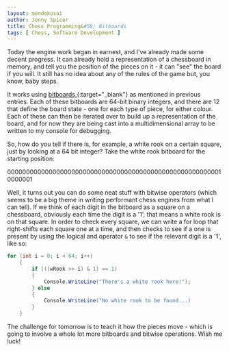```yaml
---
layout: mendokusai
author: Jonny Spicer
title: Chess Programming&#58; Bitboards
tags: [ Chess, Software Development ]
---
```

Today the engine work began in earnest, and I've already made some decent progress. It can already hold a representation of a chessboard in memory, and tell you the position of
the pieces on it - it can "see" the board if you will. It still has no idea about any of the rules of the game but, you know, baby steps.

It works using [bitboards,](https://www.chessprogramming.org/Bitboards){:target="_blank"} as mentioned in previous entries. Each of these bitboards are 64-bit binary integers, and
there are 12 that define the board state - one for each type of piece, for either colour. Each of these can then be iterated over to build up a representation of the board, and for
now they are being cast into a multidimensional array to be written to my console for debugging.

So, how do you tell if there is, for example, a white rook on a certain square, just by looking at a 64 bit integer? Take the white rook bitboard for the starting position:

0000000000000000000000000000000000000000000000000000000010000001

Well, it turns out you can do some neat stuff with bitwise operators (which seems to be a big theme in writing performant chess engines from what I can tell). If we think of each
digit in the bitboard as a square on a chessboard, obviously each time the digit is a '1', that means a white rook is on that square. In order to check every square, we can write a
for loop that right-shifts each square one at a time, and then checks to see if a one is present by using the logical and operator ```&``` to see if the relevant digit is a '1', like
so:

```csharp
for (int i = 0; i < 64; i++)
    {
        if (((wRook >> i) & 1) == 1)
        {
            Console.WriteLine("There's a white rook here!");
        } else
        {
            Console.WriteLine("No white rook to be found...)
        }
    }
```

The challenge for tomorrow is to teach it how the pieces move - which is going to involve a whole lot more bitboards and bitwise operations. Wish me luck!
